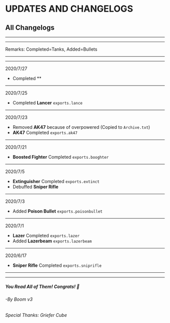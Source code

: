 # UPDATES AND CHANGELOGS

## All Changelogs

---
---

Remarks: Completed=Tanks, Added=Bullets

---
---

2020/7/27

- Completed **

---

2020/7/25

- Completed **Lancer** `exports.lance`

---

2020/7/23

- Removed **AK47** because of overpowered (Copied to `Archive.txt`)
- **AK47** Completed `exports.ak47`

---

2020/7/21

- **Boosted Fighter** Completed `exports.booghter`

---

2020/7/5

- **Extinguisher** Completed `exports.extinct`
- Debuffed **Sniper Rifle**

---

2020/7/3

- Added **Poison Bullet** `exports.poisonbullet`

---

2020/7/1

- **Lazer** Completed `exports.lazer`
- Added **Lazerbeam** `exports.lazerbeam`

---

2020/6/17

- **Sniper Rifle** Completed `exports.sniprifle`

---

---

##### You Read All of Them! Congrats! 🤪

###### -By Boom v3

###### Special Thanks: Griefer Cube
